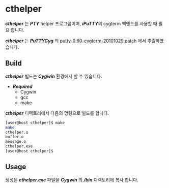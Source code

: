 cthelper
==

***cthelper*** 는 ***PTY*** helper 프로그램이며, ***iPuTTY***의 cygterm 백엔드를 사용할 때 필요 합니다.

***cthelper*** 는 [***PuTTYCyg***](https://code.google.com/archive/p/puttycyg/) 의 [putty-0.60-cygterm-20101029.patch](https://storage.googleapis.com/google-code-archive-downloads/v2/code.google.com/puttycyg/putty-0.60-cygterm-20101029.patch.gz) 에서 추출하였습니다.

## Build

***cthelper*** 빌드는 ***Cygwin*** 환경에서 할 수 있습니다.

 * ***Required***
   * Cygwin
   * gcc
   * make

***cthelper*** 디렉토리에서 다음의 명령으로 빌드를 합니다.

```bash
[user@host cthelper]$ make
make
cthelper.o
buffer.o
message.o
cthelper.exe
[user@host cthelper]$ 
```

## Usage

생성된 ***cthelper.exe*** 파일을 ***Cygwin*** 의 ***/bin*** 디렉토리에 복사 합니다.
